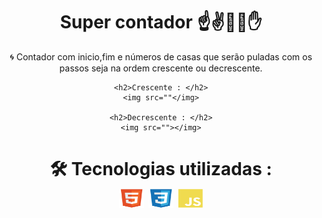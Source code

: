 <div align="center">
  <h1> Super contador ☝️✌️🖖🏻✋ </h1
  <h2> 🌀 Contador com inicio,fim e números de casas que serão puladas com os passos seja na ordem crescente ou decrescente.</h2>
    
    <h2>Crescente : </h2>
    <img src=""</img>
    
    <h2>Decrescente : </h2>
    <img src=""></img>
  
   <h1> 🛠 Tecnologias utilizadas : <br>
  <img align="center" alt="Hashimoto-HTML" height="30" width="40"   src="https://raw.githubusercontent.com/devicons/devicon/master/icons/html5/html5-original.svg">
  <img align="center" alt="Hashimoto-CSS" height="30" width="40" src="https://raw.githubusercontent.com/devicons/devicon/master/icons/css3/css3-original.svg">
  <img align="center" alt="Hashimoto-JS" height="30" width="40" src="https://raw.githubusercontent.com/devicons/devicon/master/icons/javascript/javascript-plain.svg">
<div>
